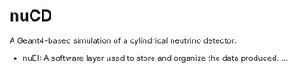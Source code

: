 # nuCD

A Geant4-based simulation of a cylindrical neutrino detector.

- nuEI: A software layer used to store and organize the data produced.
...
